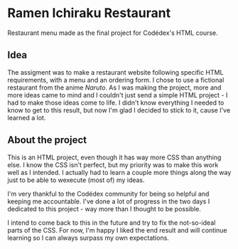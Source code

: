 # Ramen Ichiraku Restaurant

Restaurant menu made as the final project for Codédex's HTML course.

## Idea

  The assigment was to make a restaurant website following specific HTML requirements, with a menu and an ordering form. I chose to use a fictional restaurant from the anime _Naruto_. As I was making the project, more and more ideas came to mind and I couldn't just send a simple HTML project - I had to make those ideas come to life. I didn't know everything I needed to know to get to this result, but now I'm glad I decided to stick to it, cause I've learned a lot.

## About the project

  This is an HTML project, even though it has way more CSS than anything else. I know the CSS isn't perfect, but my priority was to make this work well as I intended. I actually had to learn a couple more things along the way just to be able to wexecute (most of) my ideas.

  I'm very thankful to the Codédex community for being so helpful and keeping me accountable. I've done a lot of progress in the two days I dedicated to this project - way more than I thought to be possible.

  I intend to come back to this in the future and try to fix the not-so-ideal parts of the CSS. For now, I'm happy I liked the end result and will continue learning so I can always surpass my own expectations.
